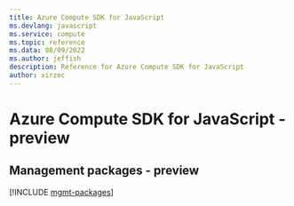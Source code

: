 ```yaml
---
title: Azure Compute SDK for JavaScript
ms.devlang: javascript
ms.service: compute
ms.topic: reference
ms.data: 08/09/2022
ms.author: jeffish
description: Reference for Azure Compute SDK for JavaScript
author: xirzec
---
```

# Azure Compute SDK for JavaScript - preview

## Management packages - preview
[!INCLUDE [mgmt-packages](compute-mgmt-index.md)]